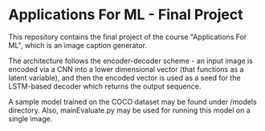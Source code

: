 # Applications For ML - Final Project
This repository contains the final project of the course "Applications For ML", which is an image caption generator.

The architecture follows the encoder-decoder scheme -
an input image is encoded via a CNN into a lower dimensional vector (that functions as a latent variable),
and then the encoded vector is used as a seed for the LSTM-based decoder which returns the output sequence.

A sample model trained on the COCO dataset may be found under /models directory.
Also, mainEvaluate.py may be used for running this model on a single image.

